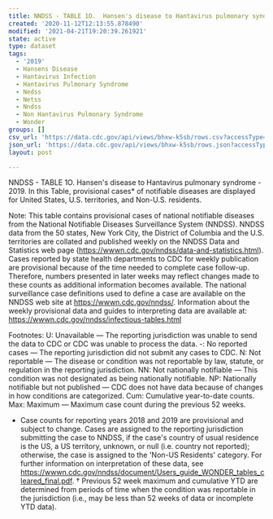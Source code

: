 ```yaml
---
title: NNDSS - TABLE 1O.  Hansen's disease to Hantavirus pulmonary syndrome
created: '2020-11-12T12:13:55.878490'
modified: '2021-04-21T19:20:39.261921'
state: active
type: dataset
tags:
  - '2019'
  - Hansens Disease
  - Hantavirus Infection
  - Hantavirus Pulmonary Syndrome
  - Nedss
  - Netss
  - Nndss
  - Non Hantavirus Pulmonary Syndrome
  - Wonder
groups: []
csv_url: 'https://data.cdc.gov/api/views/bhxw-k5sb/rows.csv?accessType=DOWNLOAD'
json_url: 'https://data.cdc.gov/api/views/bhxw-k5sb/rows.json?accessType=DOWNLOAD'
layout: post

---
```

NNDSS - TABLE 1O.  Hansen's disease to Hantavirus pulmonary syndrome - 2019. In this Table, provisional cases* of notifiable diseases are displayed for United States, U.S. territories, and Non-U.S. residents. 

Note: 
This table contains provisional cases of national notifiable diseases from the National Notifiable Diseases Surveillance System (NNDSS). NNDSS data from the 50 states, New York City, the District of Columbia and the U.S. territories are collated and published weekly on the NNDSS Data and Statistics web page (https://wwwn.cdc.gov/nndss/data-and-statistics.html). Cases reported by state health departments to CDC for weekly publication are provisional because of the time needed to complete case follow-up. Therefore, numbers presented in later weeks may reflect changes made to these counts as additional information becomes available. The national surveillance case definitions used to define a case are available on the NNDSS web site at https://wwwn.cdc.gov/nndss/. Information about the weekly provisional data and guides to interpreting data are available at: https://wwwn.cdc.gov/nndss/infectious-tables.html 

Footnotes: 
U: Unavailable — The reporting jurisdiction was unable to send the data to CDC or CDC was unable to process the data.
-: No reported cases — The reporting jurisdiction did not submit any cases to CDC.
N: Not reportable — The disease or condition was not reportable by law, statute, or regulation in the reporting jurisdiction.
NN: Not nationally notifiable — This condition was not designated as being nationally notifiable.
NP: Nationally notifiable but not published — CDC does not have data because of changes in how conditions are categorized.
Cum: Cumulative year-to-date counts.
Max: Maximum — Maximum case count during the previous 52 weeks.
* Case counts for reporting years 2018 and 2019 are provisional and subject to change. Cases are assigned to the reporting jurisdiction submitting the case to NNDSS, if the case's country of usual residence is the US, a US territory, unknown, or null (i.e. country not reported); otherwise, the case is assigned to the 'Non-US Residents' category. For further information on interpretation of these data, see https://wwwn.cdc.gov/nndss/document/Users_guide_WONDER_tables_cleared_final.pdf. 
† Previous 52 week maximum and cumulative YTD are determined from periods of time when the condition was reportable in the jurisdiction (i.e., may be less than 52 weeks of data or incomplete YTD data).
